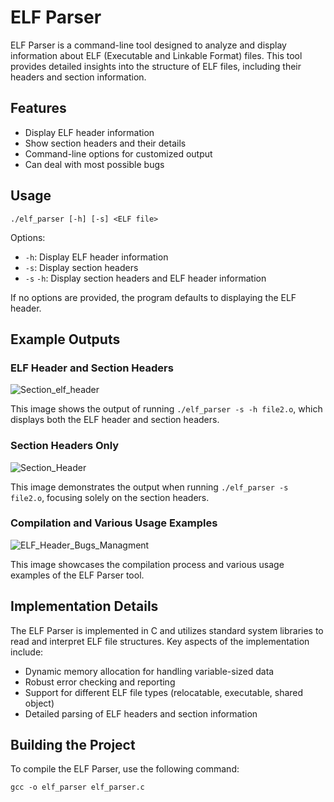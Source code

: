# ELF Parser

ELF Parser is a command-line tool designed to analyze and display information about ELF (Executable and Linkable Format) files. This tool provides detailed insights into the structure of ELF files, including their headers and section information.

## Features

- Display ELF header information
- Show section headers and their details
- Command-line options for customized output
- Can deal with most possible bugs

## Usage

```
./elf_parser [-h] [-s] <ELF file>
```

Options:
- `-h`: Display ELF header information
- `-s`: Display section headers
- `-s` `-h`: Display section headers and ELF header information

If no options are provided, the program defaults to displaying the ELF header.

## Example Outputs

### ELF Header and Section Headers

![Section_elf_header](https://github.com/user-attachments/assets/bba26cc2-2300-4123-835e-50d3b8525a07)

This image shows the output of running `./elf_parser -s -h file2.o`, which displays both the ELF header and section headers.

### Section Headers Only

![Section_Header](https://github.com/user-attachments/assets/4a06ae5e-45dc-49f3-a748-a4c04724f19d)

This image demonstrates the output when running `./elf_parser -s file2.o`, focusing solely on the section headers.

### Compilation and Various Usage Examples

![ELF_Header_Bugs_Managment](https://github.com/user-attachments/assets/7ab5e627-db2b-472e-a56d-b6c62cd162fb)

This image showcases the compilation process and various usage examples of the ELF Parser tool.

## Implementation Details

The ELF Parser is implemented in C and utilizes standard system libraries to read and interpret ELF file structures. Key aspects of the implementation include:

- Dynamic memory allocation for handling variable-sized data
- Robust error checking and reporting
- Support for different ELF file types (relocatable, executable, shared object)
- Detailed parsing of ELF headers and section information

## Building the Project

To compile the ELF Parser, use the following command:

```
gcc -o elf_parser elf_parser.c
```
